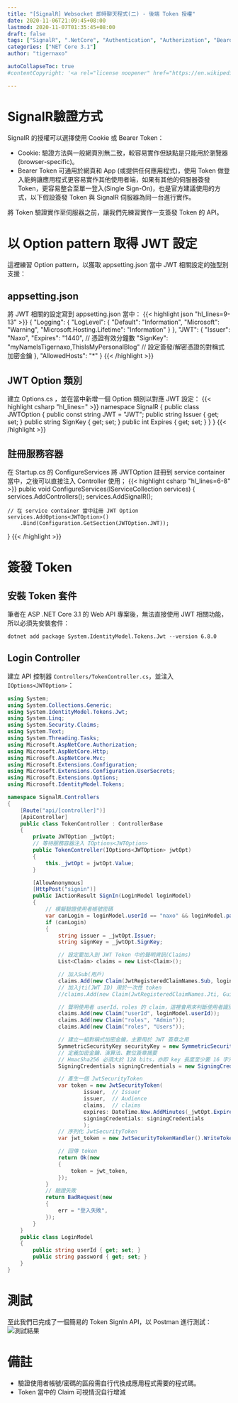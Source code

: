 ```yaml
---
title: "[SignalR] Websocket 即時聊天程式(二) - 後端 Token 授權"
date: 2020-11-06T21:09:45+08:00
lastmod: 2020-11-07T01:35:45+08:00
draft: false
tags: ["SignalR", ".NetCore", "Authentication", "Autherization", "Bearor Token"]
categories: ["NET Core 3.1"]
author: "tigernaxo"

autoCollapseToc: true
#contentCopyright: '<a rel="license noopener" href="https://en.wikipedia.org/wiki/Wikipedia:Text_of_Creative_Commons_Attribution-ShareAlike_3.0_Unported_License" target="_blank">Creative Commons Attribution-ShareAlike License</a>'

---
```

# SignalR驗證方式
SignalR 的授權可以選擇使用 Cookie 或 Bearer Token：
- Cookie: 驗證方法與一般網頁別無二致，較容易實作但缺點是只能用於瀏覽器(browser-specific)。
- Bearer Token 可通用於網頁和 App (或提供任何應用程式)，使用 Token 做登入能夠讓應用程式更容易實作其他使用者端，如果有其他的伺服器簽發 Token，更容易整合至單一登入(Single Sign-On)，也是官方建議使用的方式，以下假設簽發 Token 與 SignalR 伺服器為同一台進行實作。

將 Token 驗證實作至伺服器之前，讓我們先練習實作一支簽發 Token 的 API。

# 以 Option pattern 取得 JWT 設定
這裡練習 Option pattern，以獲取 appsetting.json 當中 JWT 相關設定的強型別支援：

## appsetting.json
將 JWT 相關的設定寫到 appsetting.json 當中：
{{< highlight json "hl_lines=9-13" >}}
{
  "Logging": {
    "LogLevel": {
      "Default": "Information",
      "Microsoft": "Warning",
      "Microsoft.Hosting.Lifetime": "Information"
    }
  },
  "JWT": {
    "Issuer": "Naxo",
    "Expires": "1440", // 憑證有效分鐘數
    "SignKey": "myNameIsTigernaxo,ThisIsMyPersonalBlog" // 設定簽發/解密憑證的對稱式加密金鑰
  },
  "AllowedHosts": "*"
}
{{< /highlight >}}

## JWT Option 類別
建立 Options.cs ，並在當中新增一個 Option 類別以對應 JWT 設定：
{{< highlight csharp "hl_lines=" >}}
namespace SignalR
{
    public class JWTOption
    {
        public const string JWT = "JWT";
        public string Issuer { get; set; }
        public string SignKey { get; set; }
        public int Expires { get; set; }
    }
}
{{< /highlight >}}

## 註冊服務容器
在 Startup.cs 的 ConfigureServices 將 JWTOption 註冊到 service container 當中，之後可以直接注入 Controller 使用；
{{< highlight csharp "hl_lines=6-8" >}}
public void ConfigureServices(IServiceCollection services)
{
    services.AddControllers();
    services.AddSignalR();

    // 在 service container 當中註冊 JWT Option
    services.AddOptions<JWTOption>()
        .Bind(Configuration.GetSection(JWTOption.JWT));
}
{{< /highlight >}}

# 簽發 Token
## 安裝 Token 套件
筆者在 ASP .NET Core 3.1 的 Web API 專案後，無法直接使用 JWT 相關功能，所以必須先安裝套件：
```shell
dotnet add package System.IdentityModel.Tokens.Jwt --version 6.8.0
```
## Login Controller
建立 API 控制器 `Controllers/TokenController.cs`，並注入 `IOptions<JWTOption>`：
```csharp
using System;
using System.Collections.Generic;
using System.IdentityModel.Tokens.Jwt;
using System.Linq;
using System.Security.Claims;
using System.Text;
using System.Threading.Tasks;
using Microsoft.AspNetCore.Authorization;
using Microsoft.AspNetCore.Http;
using Microsoft.AspNetCore.Mvc;
using Microsoft.Extensions.Configuration;
using Microsoft.Extensions.Configuration.UserSecrets;
using Microsoft.Extensions.Options;
using Microsoft.IdentityModel.Tokens;

namespace SignalR.Controllers
{
    [Route("api/[controller]")]
    [ApiController]
    public class TokenController : ControllerBase
    {
        private JWTOption _jwtOpt;
        // 等待服務容器注入 IOptions<JWTOption>
        public TokenController(IOptions<JWTOption> jwtOpt)
        {
            this._jwtOpt = jwtOpt.Value;
        }

        [AllowAnonymous]
        [HttpPost("signin")]
        public IActionResult SignIn(LoginModel loginModel)
        {
            // 模擬驗證使用者帳號密碼
            var canLogin = loginModel.userId == "naxo" && loginModel.password == "pass";
            if (canLogin)
            {
                string issuer = _jwtOpt.Issuer;
                string signKey = _jwtOpt.SignKey;

                // 設定要加入到 JWT Token 中的聲明資訊(Claims)
                List<Claim> claims = new List<Claim>();

                // 加入Sub(用戶)
                claims.Add(new Claim(JwtRegisteredClaimNames.Sub, loginModel.userId));
                // 加入jti(JWT ID) 用於一次性 token
                //claims.Add(new Claim(JwtRegisteredClaimNames.Jti, Guid.NewGuid().ToString()));

                // 聲明使用者 userId、roles 的 claim，這裡會用來判斷使用者識別碼、使用者群組
                claims.Add(new Claim("userId", loginModel.userId));
                claims.Add(new Claim("roles", "Admin"));
                claims.Add(new Claim("roles", "Users"));

                // 建立一組對稱式加密金鑰，主要用於 JWT 簽章之用
                SymmetricSecurityKey securityKey = new SymmetricSecurityKey(Encoding.UTF8.GetBytes(signKey));
                // 定義加密金鑰、演算法、數位簽章摘要
                // HmacSha256 必須大於 128 bits，亦即 key 長度至少要 16 字元
                SigningCredentials signingCredentials = new SigningCredentials(securityKey, SecurityAlgorithms.HmacSha256Signature);

                // 產生一個 JwtSecurityToken
                var token = new JwtSecurityToken(
                        issuer,  // Issuer    
                        issuer,  // Audience    
                        claims,  // claims
                        expires: DateTime.Now.AddMinutes(_jwtOpt.Expires), // token 生效至過期的分鐘數
                        signingCredentials: signingCredentials
                        );
                // 序列化 JwtSecurityToken
                var jwt_token = new JwtSecurityTokenHandler().WriteToken(token);

                // 回傳 token
                return Ok(new
                {
                    token = jwt_token,
                });
            }
            // 驗證失敗
            return BadRequest(new
            {
                err = "登入失敗",
            });
        }
    }
    public class LoginModel
    {
        public string userId { get; set; }
        public string password { get; set; }
    }
}
```

# 測試
至此我們已完成了一個簡易的 Token SignIn API，以 Postman 進行測試：
![測試結果](test_ok.jpg)

# 備註
- 驗證使用者帳號/密碼的區段需自行代換成應用程式需要的程式碼。
- Token 當中的 Claim 可視情況自行增減